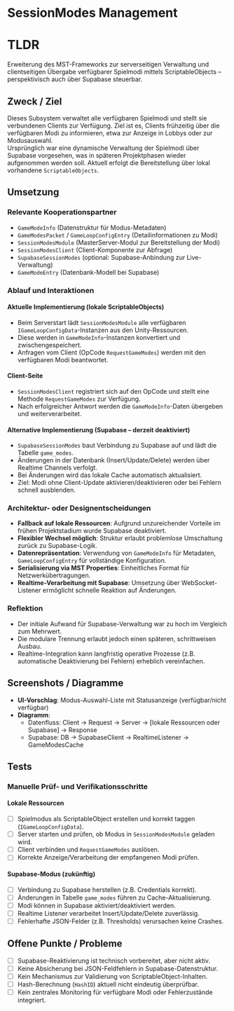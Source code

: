 # SessionModes Management

# TLDR  
Erweiterung des MST-Frameworks zur serverseitigen Verwaltung und clientseitigen Übergabe verfügbarer Spielmodi mittels ScriptableObjects – perspektivisch auch über Supabase steuerbar.

## Zweck / Ziel  
Dieses Subsystem verwaltet alle verfügbaren Spielmodi und stellt sie verbundenen Clients zur Verfügung. Ziel ist es, Clients frühzeitig über die verfügbaren Modi zu informieren, etwa zur Anzeige in Lobbys oder zur Modusauswahl.  
Ursprünglich war eine dynamische Verwaltung der Spielmodi über Supabase vorgesehen, was in späteren Projektphasen wieder aufgenommen werden soll. Aktuell erfolgt die Bereitstellung über lokal vorhandene `ScriptableObjects`.

## Umsetzung  

### Relevante Kooperationspartner
- `GameModeInfo` (Datenstruktur für Modus-Metadaten)
- `GameModesPacket` / `GameLoopConfigEntry` (Detailinformationen zu Modi)
- `SessionModesModule` (MasterServer-Modul zur Bereitstellung der Modi)
- `SessionModesClient` (Client-Komponente zur Abfrage)
- `SupabaseSessionModes` (optional: Supabase-Anbindung zur Live-Verwaltung)
- `GameModeEntry` (Datenbank-Modell bei Supabase)

### Ablauf und Interaktionen

#### Aktuelle Implementierung (lokale ScriptableObjects)
- Beim Serverstart lädt `SessionModesModule` alle verfügbaren `IGameLoopConfigData`-Instanzen aus den Unity-Ressourcen.
- Diese werden in `GameModeInfo`-Instanzen konvertiert und zwischengespeichert.
- Anfragen vom Client (OpCode `RequestGameModes`) werden mit den verfügbaren Modi beantwortet.

#### Client-Seite
- `SessionModesClient` registriert sich auf den OpCode und stellt eine Methode `RequestGameModes` zur Verfügung.
- Nach erfolgreicher Antwort werden die `GameModeInfo`-Daten übergeben und weiterverarbeitet.

#### Alternative Implementierung (Supabase – derzeit deaktiviert)
- `SupabaseSessionModes` baut Verbindung zu Supabase auf und lädt die Tabelle `game_modes`.
- Änderungen in der Datenbank (Insert/Update/Delete) werden über Realtime Channels verfolgt.
- Bei Änderungen wird das lokale Cache automatisch aktualisiert.
- Ziel: Modi ohne Client-Update aktivieren/deaktivieren oder bei Fehlern schnell ausblenden.

### Architektur- oder Designentscheidungen
- **Fallback auf lokale Ressourcen**: Aufgrund unzureichender Vorteile im frühen Projektstadium wurde Supabase deaktiviert.
- **Flexibler Wechsel möglich**: Struktur erlaubt problemlose Umschaltung zurück zu Supabase-Logik.
- **Datenrepräsentation**: Verwendung von `GameModeInfo` für Metadaten, `GameLoopConfigEntry` für vollständige Konfiguration.
- **Serialisierung via MST Properties**: Einheitliches Format für Netzwerkübertragungen.
- **Realtime-Verarbeitung mit Supabase**: Umsetzung über WebSocket-Listener ermöglicht schnelle Reaktion auf Änderungen.

### Reflektion
- Der initiale Aufwand für Supabase-Verwaltung war zu hoch im Vergleich zum Mehrwert.
- Die modulare Trennung erlaubt jedoch einen späteren, schrittweisen Ausbau.
- Realtime-Integration kann langfristig operative Prozesse (z.B. automatische Deaktivierung bei Fehlern) erheblich vereinfachen.

## Screenshots / Diagramme
- **UI-Vorschlag**: Modus-Auswahl-Liste mit Statusanzeige (verfügbar/nicht verfügbar)
- **Diagramm**:  
  - Datenfluss: Client → Request → Server → [lokale Ressourcen oder Supabase] → Response  
  - Supabase: DB → SupabaseClient → RealtimeListener → GameModesCache  

## Tests

### Manuelle Prüf- und Verifikationsschritte

#### Lokale Ressourcen
- [ ] Spielmodus als ScriptableObject erstellen und korrekt taggen (`IGameLoopConfigData`).
- [ ] Server starten und prüfen, ob Modus in `SessionModesModule` geladen wird.
- [ ] Client verbinden und `RequestGameModes` auslösen.
- [ ] Korrekte Anzeige/Verarbeitung der empfangenen Modi prüfen.

#### Supabase-Modus (zukünftig)
- [ ] Verbindung zu Supabase herstellen (z.B. Credentials korrekt).
- [ ] Änderungen in Tabelle `game_modes` führen zu Cache-Aktualisierung.
- [ ] Modi können in Supabase aktiviert/deaktiviert werden.
- [ ] Realtime Listener verarbeitet Insert/Update/Delete zuverlässig.
- [ ] Fehlerhafte JSON-Felder (z.B. Thresholds) verursachen keine Crashes.

## Offene Punkte / Probleme
- [ ] Supabase-Reaktivierung ist technisch vorbereitet, aber nicht aktiv.
- [ ] Keine Absicherung bei JSON-Feldfehlern in Supabase-Datenstruktur.
- [ ] Kein Mechanismus zur Validierung von ScriptableObject-Inhalten.
- [ ] Hash-Berechnung (`HashID`) aktuell nicht eindeutig überprüfbar.
- [ ] Kein zentrales Monitoring für verfügbare Modi oder Fehlerzustände integriert.
